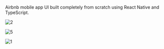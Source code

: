 Airbnb mobile app UI built completely from scratch using React Native and TypeScript.

![2](https://github.com/egbontech/airbnb-clone/assets/105052664/7aacb840-9e79-4abb-8955-d7f6fac350d0)

![5](https://github.com/egbontech/airbnb-clone/assets/105052664/342d67a0-147f-4791-b227-25fc1e8503b6)

![1](https://github.com/egbontech/airbnb-clone/assets/105052664/3c246301-284c-407a-96bd-64efab8b4d46)
